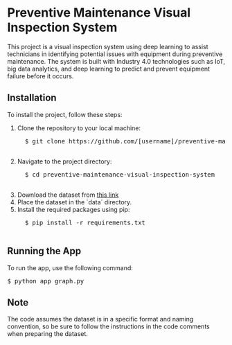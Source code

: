 <h1>Preventive Maintenance Visual Inspection System</h1>

<p>This project is a visual inspection system using deep learning to assist technicians in identifying potential issues with equipment during preventive maintenance. The system is built with Industry 4.0 technologies such as IoT, big data analytics, and deep learning to predict and prevent equipment failure before it occurs.</p>

<h2>Installation</h2>

<p>To install the project, follow these steps:</p>

<ol>
  <li>Clone the repository to your local machine:<br>
  <pre>
  $ git clone https://github.com/[username]/preventive-maintenance-visual-inspection-system.git
  </pre></li>

  <li>Navigate to the project directory:<br>
  <pre>
  $ cd preventive-maintenance-visual-inspection-system
  </pre></li>

  <li>Download the dataset from <a href="https://drive.google.com/file/d/1BzfybGG1swTHTa-LB7nqrLLTRcnjJ-WE/view?usp=sharing">this link</a></li>

  <li>Place the dataset in the `data` directory.</li>

  <li>Install the required packages using pip:<br>
  <pre>
  $ pip install -r requirements.txt
  </pre></li>
</ol>

<h2>Running the App</h2>

<p>To run the app, use the following command:<br>
<pre>
$ python app_graph.py
</pre></p>

<h2>Note</h2>

<p>The code assumes the dataset is in a specific format and naming convention, so be sure to follow the instructions in the code comments when preparing the dataset.</p>

